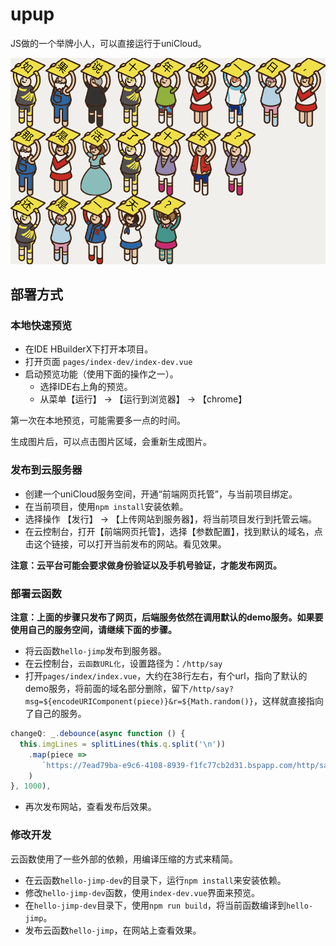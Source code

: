 # upup

JS做的一个举牌小人，可以直接运行于uniCloud。

![十年如一日](res/say.png "十年")

## 部署方式

### 本地快速预览

+ 在IDE HBuilderX下打开本项目。
+ 打开页面 `pages/index-dev/index-dev.vue`
+ 启动预览功能（使用下面的操作之一）。
  + 选择IDE右上角的预览。
  + 从菜单【运行】 -> 【运行到浏览器】 -> 【chrome】

第一次在本地预览，可能需要多一点的时间。

生成图片后，可以点击图片区域，会重新生成图片。


### 发布到云服务器
+ 创建一个uniCloud服务空间，开通“前端网页托管”，与当前项目绑定。
+ 在当前项目，使用`npm install`安装依赖。
+ 选择操作 【发行】 -> 【上传网站到服务器】，将当前项目发行到托管云端。
+ 在云控制台，打开【前端网页托管】，选择【参数配置】，找到默认的域名，点击这个链接，可以打开当前发布的网站。看见效果。

**注意：云平台可能会要求做身份验证以及手机号验证，才能发布网页。**



### 部署云函数
**注意：上面的步骤只发布了网页，后端服务依然在调用默认的demo服务。如果要使用自己的服务空间，请继续下面的步骤。**

+ 将云函数`hello-jimp`发布到服务器。
+ 在云控制台，`云函数URL化`，设置路径为：`/http/say`
+ 打开`pages/index/index.vue`，大约在38行左右，有个url，指向了默认的demo服务，将前面的域名部分删除，留下`/http/say?msg=${encodeURIComponent(piece)}&r=${Math.random()}`，这样就直接指向了自己的服务。
```js
changeQ: _.debounce(async function () {
  this.imgLines = splitLines(this.q.split('\n'))
    .map(piece =>
       `https://7ead79ba-e9c6-4108-8939-f1fc77cb2d31.bspapp.com/http/say?msg=${encodeURIComponent(piece)}&r=${Math.random()}`
    )
}, 1000),
```
+ 再次发布网站，查看发布后效果。


### 修改开发

云函数使用了一些外部的依赖，用编译压缩的方式来精简。

+ 在云函数`hello-jimp-dev`的目录下，运行`npm install`来安装依赖。
+ 修改`hello-jimp-dev`函数，使用`index-dev.vue`界面来预览。
+ 在`hello-jimp-dev`目录下，使用`npm run build`，将当前函数编译到`hello-jimp`。
+ 发布云函数`hello-jimp`，在网站上查看效果。


